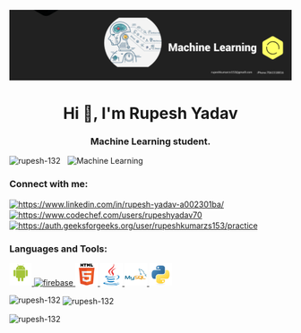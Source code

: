 ![logo](https://github.com/Rupesh-132/Rupesh-132/blob/master/Banner.png)
<h1 align="center">Hi 👋, I'm Rupesh Yadav</h1>
<h3 align="center">Machine Learning student.</h3>

<img align = "right" alt = "Machine Learning" width = "400" src = "https://media1.giphy.com/media/3KQFqhgLN9ngkYr0qS/giphy.gif?cid=ecf05e472iracwdnh5rtzjvqx744oq2dv7yi7hvlak7aoo1w&rid=giphy.gif&ct=g"> 
<p align="left"> <img src="https://komarev.com/ghpvc/?username=rupesh-132&label=Profile%20views&color=0e75b6&style=flat" alt="rupesh-132" /> </p>

<h3 align="left">Connect with me:</h3>
<p align="left">
<a href="https://www.linkedin.com/in/rupesh-yadav-a002301ba?lipi=urn%3Ali%3Apage%3Ad_flagship3_profile_view_base_contact_details%3BenHh6ksET0G40t170wWGQw%3D%3D" target="blank"><img align="center" src="https://raw.githubusercontent.com/rahuldkjain/github-profile-readme-generator/master/src/images/icons/Social/linked-in-alt.svg" alt="https://www.linkedin.com/in/rupesh-yadav-a002301ba/" height="30" width="40" /></a>
<a href="https://www.codechef.com/users/https://www.codechef.com/users/rupeshyadav70" target="blank"><img align="center" src="https://cdn.jsdelivr.net/npm/simple-icons@3.1.0/icons/codechef.svg" alt="https://www.codechef.com/users/rupeshyadav70" height="30" width="40" /></a>
<a href="https://auth.geeksforgeeks.org/user/https://auth.geeksforgeeks.org/user/rupeshkumarzs153/practice" target="blank"><img align="center" src="https://raw.githubusercontent.com/rahuldkjain/github-profile-readme-generator/master/src/images/icons/Social/geeks-for-geeks.svg" alt="https://auth.geeksforgeeks.org/user/rupeshkumarzs153/practice" height="30" width="40" /></a>
</p>

<h3 align="left">Languages and Tools:</h3>
<p align="left"> <a href="https://developer.android.com" target="_blank" rel="noreferrer"> <img src="https://raw.githubusercontent.com/devicons/devicon/master/icons/android/android-original-wordmark.svg" alt="android" width="40" height="40"/> </a> <a href="https://firebase.google.com/" target="_blank" rel="noreferrer"> <img src="https://www.vectorlogo.zone/logos/firebase/firebase-icon.svg" alt="firebase" width="40" height="40"/> </a> <a href="https://www.w3.org/html/" target="_blank" rel="noreferrer"> <img src="https://raw.githubusercontent.com/devicons/devicon/master/icons/html5/html5-original-wordmark.svg" alt="html5" width="40" height="40"/> </a> <a href="https://www.java.com" target="_blank" rel="noreferrer"> <img src="https://raw.githubusercontent.com/devicons/devicon/master/icons/java/java-original.svg" alt="java" width="40" height="40"/> </a> <a href="https://www.mysql.com/" target="_blank" rel="noreferrer"> <img src="https://raw.githubusercontent.com/devicons/devicon/master/icons/mysql/mysql-original-wordmark.svg" alt="mysql" width="40" height="40"/> </a> <a href="https://www.python.org" target="_blank" rel="noreferrer"> <img src="https://raw.githubusercontent.com/devicons/devicon/master/icons/python/python-original.svg" alt="python" width="40" height="40"/> </a> </p>

<p><img align="left" src="https://github-readme-stats.vercel.app/api/top-langs?username=rupesh-132&show_icons=true&locale=en&layout=compact" alt="rupesh-132" /></p>

<p>&nbsp;<img align="center" src="https://github-readme-stats.vercel.app/api?username=rupesh-132&show_icons=true&locale=en" alt="rupesh-132" /></p>

<p><img align="center" src="https://github-readme-streak-stats.herokuapp.com/?user=rupesh-132&" alt="rupesh-132" /></p>

